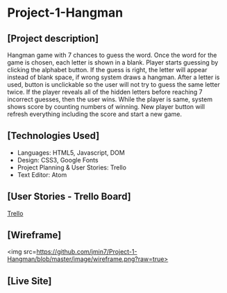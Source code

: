 # Project-1-Hangman

##  [Project description] ##

 Hangman game with 7 chances to guess the word. Once the word for the game is chosen, each letter is shown in a blank. 
 Player starts guessing by clicking the alphabet button. If the guess is right, the letter will appear instead of blank space, if wrong system draws a hangman. After a letter is used, button is unclickable so the user will not try to guess the same letter twice. 
If the player reveals all of the hidden letters before reaching 7 incorrect guesses, then the user wins. 
While the player is same, system shows score by counting numbers of winning. 
New player button will refresh everything including the score and start a new game.

## [Technologies Used] ##

- Languages: HTML5, Javascript, DOM 
- Design:  CSS3, Google Fonts
- Project Planning & User Stories: Trello
- Text Editor: Atom


## [User Stories - Trello Board] ##

<a href=https://trello.com/b/Pz6TfSXH/project-1-hangman>Trello</a>


## [Wireframe] ##
<img src=https://github.com/jmin7/Project-1-Hangman/blob/master/image/wireframe.png?raw=true>

## [Live Site] ##


